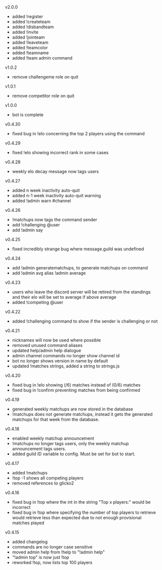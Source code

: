 v2.0.0
- added !register
- added !createteam
- added !disbandteam
- added !invite
- added !jointeam
- added !leaveteam
- added !teamcolor
- added !teamname
- added !team admin command

v1.0.2
- remove challengeme role on quit

v1.0.1
- remove competitor role on quit

v1.0.0
- bot is complete

v0.4.30
- fixed bug in !elo concerning the top 2 players using the command

v0.4.29
- fixed !elo showing incorrect rank in some cases

v0.4.28
- weekly elo decay message now tags users

v0.4.27
- added n week inactivity auto-quit
- added n-1 week inactivity auto-quit warning
- added !admin warn #channel

v0.4.26
- !matchups now tags the command sender
- add !challenging @user
- add !admin say

v0.4.25
- fixed incredibly strange bug where message.guild was undefined

v0.4.24
- add !admin generatematchups, to generate matchups on command
- add !admin avg alias !admin average

v0.4.23
- users who leave the discord server will be retired from the standings and their elo will be set to average if above average
- added !competing @user

v0.4.22
- added !challenging command to show if the sender is challenging or not

v0.4.21
- nicknames will now be used where possible
- removed unused command aliases
- updated help/admin help dialogue
- admin channel commands no longer show channel id
- bot no longer shows version in name by default
- updated !matches strings, added a string to strings.js

v0.4.20
- fixed bug in !elo showing (/6) matches instead of (0/6) matches
- fixed bug in !confirm preventing matches from being confirmed

v0.4.19
- generated weekly matchups are now stored in the database
- !matchups does not generate matchups, instead it gets the generated matchups for that week from the database.

v0.4.18
- enabled weekly matchup announcement
- !matchups no longer tags users, only the weekly matchup announcement tags users.
- added guild ID variable to config. Must be set for bot to start.

v0.4.17
- added !matchups
- !top -1 shows all competing players
- removed references to glicko2

v0.4.16
- fixed bug in !top where the int in the string "Top x players:" would be incorrect
- fixed bug in !top where specifying the number of top players to retrieve would retrieve less than expected due to not enough provisional matches played

v0.4.15
- added changelog
- commands are no longer case sensitive
- moved admin help from !help to "!admin help"
- "!admin top" is now just !top
- reworked !top, now lists top 100 players
